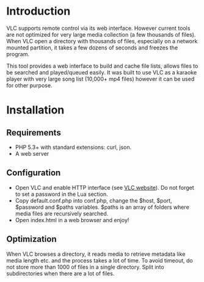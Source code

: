 # Introduction 

VLC supports remote control via its web interface. However current tools are not optimized for very large media collection (a few thousands of files). When VLC open a directory with thousands of files, especially on a network mounted partition, it takes a few dozens of seconds and freezes the program.

This tool provides a web interface to build and cache file lists, allows files to be searched and played/queued easily. It was built to use VLC as a karaoke player with very large song list (10,000+ mp4 files) however it can be used for other purpose.

# Installation

## Requirements

- PHP 5.3+ with standard extensions: curl, json.
- A web server

## Configuration

- Open VLC and enable HTTP interface (see [VLC website](https://wiki.videolan.org/Documentation:Modules/http_intf/#VLC_2.0.0_and_later)). Do not forget to set a password in the Lua section.
- Copy default.conf.php into conf.php, change the $host, $port, $password and $paths variables. $paths is an array of folders where media files are recursively searched.
- Open index.html in a web browser and enjoy!

## Optimization

When VLC browses a directory, it reads media to retrieve metadata like media length etc. and the process takes a lot of time. To avoid timeout, do not store more than 1000 of files in a single directory. Split into subdirectories when there are a lot of files.
